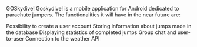 GOSkydive!
Goskydive! is a mobile application for Android dedicated to parachute jumpers. The functionalities it will have in the near future are:

Possibility to create a user account
Storing information about jumps made in the database
Displaying statistics of completed jumps
Group chat and user-to-user
Connection to the weather API
